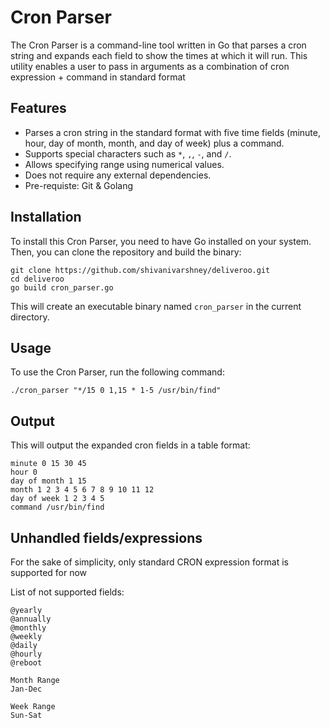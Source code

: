 # Cron Parser

The Cron Parser is a command-line tool written in Go that parses a cron string and expands each field to show the times at which it will run.
This utility enables a user to pass in arguments as a combination of cron expression + command in standard format 

## Features

- Parses a cron string in the standard format with five time fields (minute, hour, day of month, month, and day of week) plus a command.
- Supports special characters such as `*`, `,`, `-`, and `/`.
- Allows specifying range using numerical values.
- Does not require any external dependencies.
- Pre-requiste: Git & Golang

## Installation

To install this Cron Parser, you need to have Go installed on your system. Then, you can clone the repository and build the binary:

```
git clone https://github.com/shivanivarshney/deliveroo.git
cd deliveroo
go build cron_parser.go 

```
This will create an executable binary named `cron_parser` in the current directory.


## Usage

To use the Cron Parser, run the following command: 

`./cron_parser "*/15 0 1,15 * 1-5 /usr/bin/find"`

## Output

This will output the expanded cron fields in a table format:

```
minute 0 15 30 45
hour 0
day of month 1 15
month 1 2 3 4 5 6 7 8 9 10 11 12
day of week 1 2 3 4 5
command /usr/bin/find

```

## Unhandled fields/expressions

For the sake of simplicity, only standard CRON expression format is supported for now

List of not supported fields:

```
@yearly
@annually
@monthly
@weekly
@daily
@hourly
@reboot

Month Range 
Jan-Dec

Week Range
Sun-Sat

```



